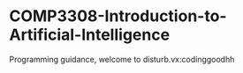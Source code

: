 # COMP3308-Introduction-to-Artificial-Intelligence
Programming guidance, welcome to disturb.vx:codinggoodhh
